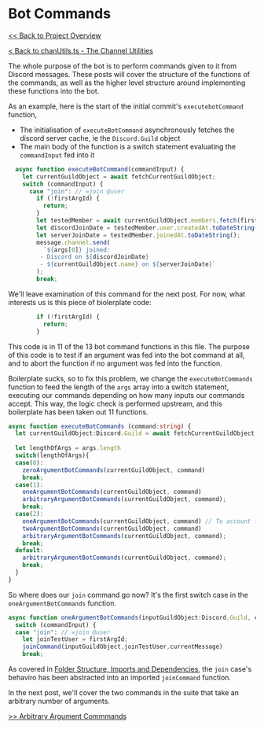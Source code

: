 # Bot Commands

[<< Back to Project Overview](defenderProject.md)

[< Back to chanUtils.ts - The Channel Utilities](utilities/chanUtils.md)

The whole purpose of the bot is to perform commands given to it from Discord messages. These posts will cover the structure of the functions of the commands, as well as the higher level structure around implementing these functions into the bot.

As an example, here is the start of the initial commit's `executebotCommand` function,

- The initialisation of `executeBotCommand` asynchronously fetches the discord server cache, ie the `Discord.Guild` object
- The main body of the function is a switch statement evaluating the `commandInput` fed into it

```typescript
  async function executeBotCommand(commandInput) {
    let currentGuildObject = await fetchCurrentGuildObject;
    switch (commandInput) {
      case "join": // =join @user
        if (!firstArgId) {
          return;
        }
        let testedMember = await currentGuildObject.members.fetch(firstArgId);
        let discordJoinDate = testedMember.user.createdAt.toDateString();
        let serverJoinDate = testedMember.joinedAt.toDateString();
        message.channel.send(
          `${args[0]} joined:
         - Discord on ${discordJoinDate}
         - ${currentGuildObject.name} on ${serverJoinDate}`
        );
        break;
```

We'll leave examination of this command for the next post. For now, what interests us is this piece of biolerplate code:

```typescript
        if (!firstArgId) {
          return;
        }
```
This code is in 11 of the 13 bot command functions in this file. The purpose of this code is to test if an argument was fed into the bot command at all, and to abort the function if no argument was fed into the function.

Boilerplate sucks, so to fix this problem, we change the `executeBotCommands` function to feed the length of the `args` array into a switch statement, executing our commands depending on how many inputs our commands accept. This way, the logic check is performed upstream, and this boilerplate has been taken out 11 functions.

```typescript
async function executeBotCommands (command:string) {
  let currentGuildObject:Discord.Guild = await fetchCurrentGuildObject
  
  let lengthOfArgs = args.length
  switch(lengthOfArgs){
  case(0):
    zeroArgumentBotCommands(currentGuildObject, command)
    break;
  case(1):
    oneArgumentBotCommands(currentGuildObject, command)
    arbitraryArgumentBotCommands(currentGuildObject, command);
    break;
  case(2): 
    oneArgumentBotCommands(currentGuildObject, command) // To account for reasonMessage
    twoArgumentBotCommands(currentGuildObject, command)
    arbitraryArgumentBotCommands(currentGuildObject, command);
    break;
  default:
    arbitraryArgumentBotCommands(currentGuildObject, command);
    break;
  }
}
```

So where does our `join` command go now? It's the first switch case in the `oneArgumentBotCommands` function.

```typescript
async function oneArgumentBotCommands(inputGuildObject:Discord.Guild, commandInput) {
  switch (commandInput) {
  case "join": // =join @user
    let joinTestUser = firstArgId;
    joinCommand(inputGuildObject,joinTestUser,currentMessage)
    break;
```

As covered in [Folder Structure, Imports and Dependencies](importsSection.md), the `join` case's behaviro has been abstracted into an imported `joinCommand` function.

In the next post, we'll cover the two commands in the suite that take an arbitrary number of arguments.

[>> Arbitrary Argument Commmands](commandDev/arbitraryArgs.md)
